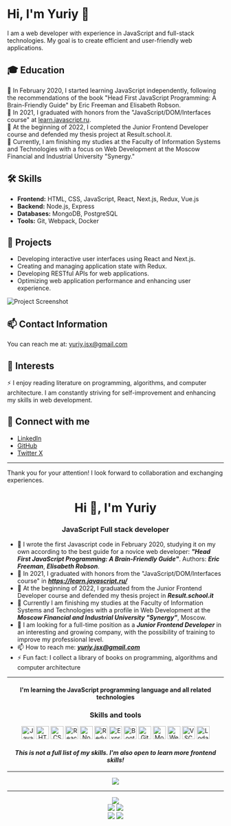 # Hi, I'm Yuriy 👋

I am a web developer with experience in JavaScript and full-stack technologies. My goal is to create efficient and user-friendly web applications.

## 🎓 Education
🔭 In February 2020, I started learning JavaScript independently, following the recommendations of the book "Head First JavaScript Programming: A Brain-Friendly Guide" by Eric Freeman and Elisabeth Robson.  
🔭 In 2021, I graduated with honors from the "JavaScript/DOM/Interfaces course" at [learn.javascript.ru](https://learn.javascript.ru/).  
🔭 At the beginning of 2022, I completed the Junior Frontend Developer course and defended my thesis project at Result.school.it.  
🌱 Currently, I am finishing my studies at the Faculty of Information Systems and Technologies with a focus on Web Development at the Moscow Financial and Industrial University "Synergy."

## 🛠 Skills
- **Frontend:** HTML, CSS, JavaScript, React, Next.js, Redux, Vue.js
- **Backend:** Node.js, Express
- **Databases:** MongoDB, PostgreSQL
- **Tools:** Git, Webpack, Docker

## 🚀 Projects
- Developing interactive user interfaces using React and Next.js.
- Creating and managing application state with Redux.
- Developing RESTful APIs for web applications.
- Optimizing web application performance and enhancing user experience.

![Project Screenshot](link_to_your_screenshot) <!-- Add a screenshot link here -->

## 📫 Contact Information
You can reach me at: [yuriy.jsx@gmail.com](mailto:yuriy.jsx@gmail.com)

## 🌱 Interests
⚡ I enjoy reading literature on programming, algorithms, and computer architecture. I am constantly striving for self-improvement and enhancing my skills in web development.

## 🔗 Connect with me
- [LinkedIn](https://ru.linkedin.com/in/yuriy-vedernikov)
- [GitHub](https://github.com/js-neo)
- [Twitter X](https://twitter.com/VedernikovYuriy)


---

Thank you for your attention! I look forward to collaboration and exchanging experiences.


<h1 align="center"> Hi 👋, I'm Yuriy</h1>

<h3 align="center"> JavaScript Full stack developer</h3>

- 🔭 I wrote the first Javascript code in February 2020, 
  studying it on my own according to the best guide for a novice web developer:
  ***"Head First JavaScript Programming: A Brain-Friendly Guide"***.
  Authors: ***Eric Freeman***, ***Elisabeth Robson***.
- 🔭 In 2021, I graduated with honors from the "JavaScript/DOM/Interfaces course" 
  in  ***https://learn.javascript.ru/***
- 🔭 At the beginning of 2022, I graduated from the Junior Frontend Developer course 
  and defended my thesis project in ***Result.school.it***
- 🌱 Currently I am finishing my studies at the Faculty of Information Systems and Technologies with a profile in Web Development
  at the ***Moscow Financial and Industrial University "Synergy"***, Moscow.
- 👯 I am looking for a full-time position as a ***Junior Frontend Developer*** in an interesting and growing company,
  with the possibility of training to improve my professional level.
- 📫 How to reach me: ***yuriy.jsx@gmail.com***
- ⚡ Fun fact: I collect a library of books on programming, algorithms and computer architecture

---

<h4 align="center">  I'm learning the JavaScript programming language and all related technologies</h4>

<h3 align="center">Skills and tools</h3>

<div align="center">
<img height="30" alt="JavaScript" title="JavaScript" src="https://github.com/js-neo/js-neo/blob/main/assets/javascript_shield.svg" />
<img height="30" alt="HTML5" title="HTML5" src="https://github.com/js-neo/js-neo/blob/main/assets/html-5.svg" />
<img height="30" alt="CSS3" title="CSS3" src="https://github.com/js-neo/js-neo/blob/main/assets/css-3.svg" />
<img height="30" alt="React" title="React" src="https://github.com/js-neo/js-neo/blob/main/assets/react_original_logo_icon_146374.svg" />
<img height="30" alt="NodeJS" title="NodeJS" src="https://github.com/js-neo/js-neo/blob/main/assets/nodejs_plain_logo_icon_146409.svg" />
<img height="30" alt="Redux" title="Redux" src="https://github.com/js-neo/js-neo/blob/main/assets/redux_original_logo_icon_146365.svg" />
<img height="30" alt="ExpressJS" title="ExpressJS" src="https://github.com/js-neo/js-neo/blob/main/assets/express_original_logo_icon_146527.svg" />
<img height="30" alt="Bootstrap" title="Bootstrap" src="https://github.com/js-neo/js-neo/blob/main/assets/bootstrap_plain_logo_icon_146619.svg" />
<img height="30" alt="Git" title="Git" src="https://github.com/js-neo/js-neo/blob/main/assets/git_plain_logo_icon_146507.svg" />
<img height="30" alt="MongoDB" title="MongoDB" src="https://github.com/js-neo/js-neo/blob/main/assets/mongodb_original_logo_icon_146424.svg" />
<img height="30" alt="WebStorm" title="WebStorm" src="https://github.com/js-neo/js-neo/blob/main/assets/webstorm-icon.svg" />
<img height="30" alt="VSCode" title="VSCode" src="https://github.com/js-neo/js-neo/blob/main/assets/file_type_vscode_icon_130084.svg" />
<img height="30" alt="Lodash" title="Lodash" src="https://github.com/js-neo/js-neo/blob/main/assets/lodash_logo_icon_168120.svg" />
</div>


<h4 align="center">
<em>This is not a full list of my skills. I'm also open to learn more frontend skills!</em>
</h4>

---

<div align="center">
<img src="https://github-readme-stats.vercel.app/api?username=js-neo&hide=stars,issues&show_icons=true&theme=merko&bg_color=fdf6e3">
</div>

---

<div align="center">
<img src="https://github-profile-summary-cards.vercel.app/api/cards/profile-details?username=js-neo&theme=solarized">
</div>


<div align="center">
<img src="https://github-profile-summary-cards.vercel.app/api/cards/most-commit-language?username=js-neo&theme=solarized"/>
<img src="https://github-profile-summary-cards.vercel.app/api/cards/repos-per-language?username=js-neo&theme=solarized"/>
</div>

<div align="center">
<img src="https://github-profile-summary-cards.vercel.app/api/cards/stats?username=js-neo&theme=solarized"/>
<img src="https://github-profile-summary-cards.vercel.app/api/cards/productive-time?username=js-neo&theme=solarized"/>
</div>
